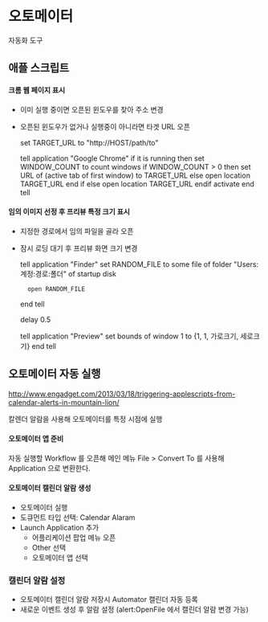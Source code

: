 오토메이터
==========

자동화 도구


애플 스크립트
-------------

#### 크롬 웹 페이지 표시

* 이미 실행 중이면 오픈된 윈도우를 찾아 주소 변경
* 오픈된 윈도우가 없거나 실행중이 아니라면 타겟 URL 오픈  

	set TARGET_URL to "http://HOST/path/to"

	tell application "Google Chrome"
		if it is running then
			set WINDOW_COUNT to count windows
			if WINDOW_COUNT > 0 then
				set URL of (active tab of first window) to TARGET_URL
			else
				open location TARGET_URL
			end if
		else
			open location TARGET_URL
		endif
		activate
	end tell


#### 임의 이미지 선정 후 프리뷰 특정 크기 표시

* 지정한 경로에서 임의 파일을 골라 오픈 
* 잠시 로딩 대기 후 프리뷰 화면 크기 변경

	tell application "Finder"
		set RANDOM_FILE to some file of folder "Users:계정:경로:폴더" of startup disk

		open RANDOM_FILE
	end tell

	delay 0.5

	tell application "Preview"
		set bounds of window 1 to {1, 1, 가로크기, 세로크기}
	end tell


오토메이터 자동 실행
--------------------

<http://www.engadget.com/2013/03/18/triggering-applescripts-from-calendar-alerts-in-mountain-lion/>

칼렌더 알람을 사용해 오토메이터를 특정 시점에 실행


#### 오토메이터 앱 준비

자동 실행할 Workflow 를 오픈해 메인 메뉴 File > Convert To 를 사용해 Application 으로 변환한다. 

#### 오토메이터 캘린더 알람 생성

* 오토메이터 실행
* 도큐먼트 타입 선택: Calendar Alaram
* Launch Application 추가
	* 어플리케이션 팝업 메뉴 오픈
	* Other 선택
	* 오토메이터 앱 선택

### 캘린더 알람 설정 

* 오토메이터 캘린더 알람 저장시 Automator 캘린더 자동 등록
* 새로운 이벤트 생성 후 알람 설정 (alert:OpenFile 에서 캘린더 알람 변경 가능)
	  